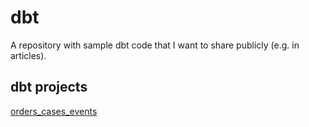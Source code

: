 # dbt
A repository with sample dbt code that I want to share publicly (e.g. in articles).

## dbt projects
[orders_cases_events](/orders_cases_events/README.md)
